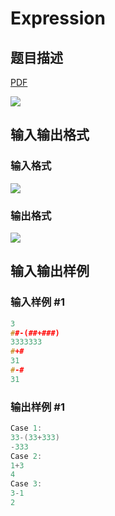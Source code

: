 # Expression

## 题目描述

[problemUrl]: https://uva.onlinejudge.org/index.php?option=com_onlinejudge&Itemid=8&category=242&page=show_problem&problem=3240

[PDF](https://uva.onlinejudge.org/external/120/p12088.pdf)

![](https://cdn.luogu.com.cn/upload/vjudge_pic/UVA12088/bc6ebee0bd3f1d2743065cbbfde6b31f4101b4cc.png)

## 输入输出格式

### 输入格式

![](https://cdn.luogu.com.cn/upload/vjudge_pic/UVA12088/39ef79aa1bbc6086f8ac57927f2fe4a478196f69.png)

### 输出格式

![](https://cdn.luogu.com.cn/upload/vjudge_pic/UVA12088/0ed87e2b1f6a088d29c340c25693f66954319d6c.png)

## 输入输出样例

### 输入样例 #1

```cpp
3
##-(##+###)
3333333
#+#
31
#-#
31
```


### 输出样例 #1

```cpp
Case 1:
33-(33+333)
-333
Case 2:
1+3
4
Case 3:
3-1
2
```


